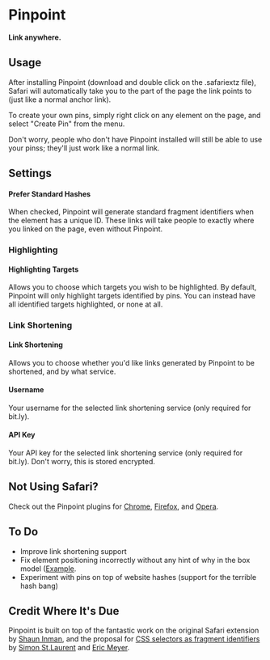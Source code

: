 # Pinpoint
**Link anywhere.**

## Usage
After installing Pinpoint (download and double click on the .safariextz file), Safari will automatically take you to the part of the page the link points to (just like a normal anchor link).

To create your own pins, simply right click on any element on the page, and select "Create Pin" from the menu.

Don't worry, people who don't have Pinpoint installed will still be able to use your pinss; they'll just work like a normal link.

## Settings
#### Prefer Standard Hashes
When checked, Pinpoint will generate standard fragment identifiers when the element has a unique ID. These links will take people to exactly where you linked on the page, even without Pinpoint.

### Highlighting
#### Highlighting Targets
Allows you to choose which targets you wish to be highlighted. By default, Pinpoint will only highlight targets identified by pins. You can instead have all identified targets highlighted, or none at all.

### Link Shortening
#### Link Shortening
Allows you to choose whether you'd like links generated by Pinpoint to be shortened, and by what service.

#### Username
Your username for the selected link shortening service (only required for bit.ly).

#### API Key
Your API key for the selected link shortening service (only required for bit.ly). Don't worry, this is stored encrypted.

## Not Using Safari?
Check out the Pinpoint plugins for [Chrome](https://github.com/cheeaun/CSSFrag/), [Firefox](https://github.com/Laurian/CSSFrag), and [Opera](https://bitbucket.org/hzr/cssfrag).

## To Do
* Improve link shortening support
* Fix element positioning incorrectly without any hint of why in the box model ([Example](http://xkcd.com/932/#css(img%5Bsrc%3D'http%3A%2F%2Fimgs.xkcd.com%2Fcomics%2Fcia.png'%5D\)) (Check the box model for #PinpointHighlightBackground and #PinpointHighlight)).
* Experiment with pins on top of website hashes (support for the terrible hash bang)

## Credit Where It's Due
Pinpoint is built on top of the fantastic work on the original Safari extension by [Shaun Inman](http://shauninman.com/archive/2011/07/25/cssfrag), and the proposal for [CSS selectors as fragment identifiers](http://simonstl.com/articles/cssFragID.html) by [Simon St.Laurent](http://simonstl.com/) and [Eric Meyer](http://meyerweb.com/).
